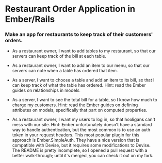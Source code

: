# Restaurant Order Application in Ember/Rails

### Make an app for restaurants to keep track of their customers' orders.

* As a restaurant owner, I want to add tables to my restaurant, so that our servers can keep track of the bill at each table.

* As a restaurant owner, I want to add an item to our menu, so that our servers can note when a table has ordered that item.

* As a server, I want to choose a table and add an item to its bill, so that I can keep track of what the table has ordered. Hint: read the Ember guides on relationships in models.

* As a server, I want to see the total bill for a table, so I know how much to charge my customers. Hint: read the Ember guides on defining attributes on models, specifically that part on computed properties.

* As a restaurant owner, I want my users to log in, so that hooligans can't mess with our site. Hint: Ember unfortunately doesn't have a standard way to handle authentication, but the most common is to use an auth token in your request headers. This most popular plugin for this approach is Ember.SimpleAuth. They have a nice version that is compatible with Devise, but it requires some modifications to Devise. The README is pretty incomplete, so I opened a pull request with a better walk-through; until it's merged, you can check it out on my fork.
